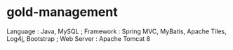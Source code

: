 # gold-management

 Language   : Java, MySQL ;
 Framework  : Spring MVC, MyBatis, Apache Tiles, Log4j, Bootstrap ;
 Web Server : Apache Tomcat 8
